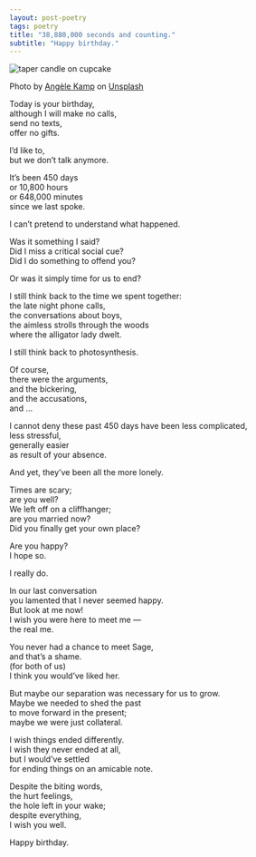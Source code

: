 ```yaml
---
layout: post-poetry
tags: poetry
title: "38,880,000 seconds and counting."
subtitle: "Happy birthday."
---
```


![taper candle on cupcake](https://images.unsplash.com/photo-1551892644-51a6e2e8fc65?q=80&w=994&auto=format&fit=crop&ixlib=rb-4.1.0&ixid=M3wxMjA3fDB8MHxwaG90by1wYWdlfHx8fGVufDB8fHx8fA%3D%3D)
<div class="caption">Photo by <a href="https://unsplash.com/@angelekamp">Angèle Kamp</a> on <a href="https://unsplash.com/photos/taper-candle-on-cupcake-poH6OvcEeXE">Unsplash</a></div>

Today is your birthday,  
although I will make no calls,  
send no texts,  
offer no gifts.  

I’d like to,  
but we don’t talk anymore.  

It’s been 450 days  
or 10,800 hours  
or 648,000 minutes  
since we last spoke.  

I can’t pretend to understand what happened.  

Was it something I said?  
Did I miss a critical social cue?  
Did I do something to offend you?  

Or was it simply time for us to end?  

I still think back to the time we spent together:  
the late night phone calls,  
the conversations about boys,  
the aimless strolls through the woods  
where the alligator lady dwelt.  

I still think back to photosynthesis.  

Of course,  
there were the arguments,  
and the bickering,  
and the accusations,  
and …  

I cannot deny these past 450 days have been less complicated,  
less stressful,  
generally easier  
as result of your absence.  

And yet, they’ve been all the more lonely.  

Times are scary;  
are you well?  
We left off on a cliffhanger;  
are you married now?  
Did you finally get your own place?  

Are you happy?  
I hope so.  

I really do.  

In our last conversation  
you lamented that I never seemed happy.  
But look at me now!  
I wish you were here to meet me —  
the real me.  

You never had a chance to meet Sage,  
and that’s a shame.  
(for both of us)  
I think you would’ve liked her.  

But maybe our separation was necessary for us to grow.  
Maybe we needed to shed the past  
to move forward in the present;  
maybe we were just collateral.  

I wish things ended differently.  
I wish they never ended at all,  
but I would’ve settled  
for ending things on an amicable note.  

Despite the biting words,  
the hurt feelings,  
the hole left in your wake;  
despite everything,  
I wish you well.  

Happy birthday.  
